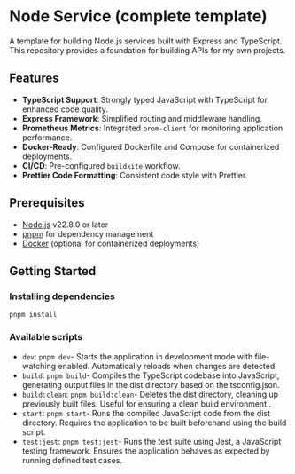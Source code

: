 # Node Service (complete template)

A template for building Node.js services built with Express and TypeScript. This repository provides a foundation for building APIs for my own projects.



## Features

- **TypeScript Support**: Strongly typed JavaScript with TypeScript for enhanced code quality.
- **Express Framework**: Simplified routing and middleware handling.
- **Prometheus Metrics**: Integrated `prom-client` for monitoring application performance.
- **Docker-Ready**: Configured Dockerfile and Compose for containerized deployments.
- **CI/CD**: Pre-configured `buildkite` workflow.
- **Prettier Code Formatting**: Consistent code style with Prettier.



## Prerequisites

- [Node.js](https://nodejs.org/) v22.8.0 or later
- [pnpm](https://pnpm.io/) for dependency management
- [Docker](https://www.docker.com/) (optional for containerized deployments)



## Getting Started

### Installing dependencies
```
pnpm install
```
### Available scripts
- `dev`: `pnpm dev`- Starts the application in development mode with file-watching enabled. Automatically reloads when changes are detected.
- `build`: `pnpm build`- Compiles the TypeScript codebase into JavaScript, generating output files in the dist directory based on the tsconfig.json.
- `build:clean`: `pnpm build:clean`- Deletes the dist directory, cleaning up previously built files. Useful for ensuring a clean build environment..
- `start`: `pnpm start`- Runs the compiled JavaScript code from the dist directory. Requires the application to be built beforehand using the build script.
- `test:jest`: `pnpm test:jest`- Runs the test suite using Jest, a JavaScript testing framework. Ensures the application behaves as expected by running defined test cases.

